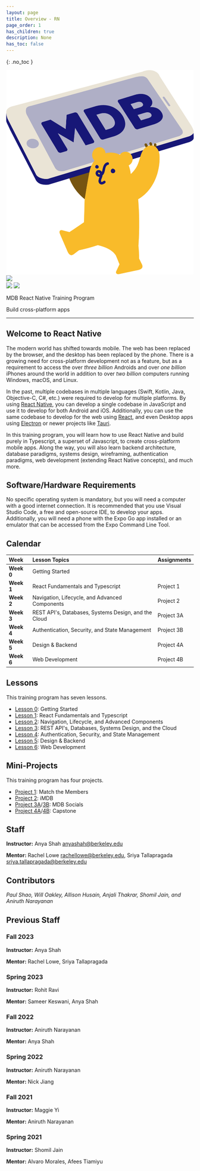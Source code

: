 ```yaml
---
layout: page
title: Overview - RN
page_order: 1
has_children: true
description: None
has_toc: false
---
```

{: .no_toc }
<style>
    
</style>
<div class="banner-images-container">
<img 
    src="/assets/images/mdb-logo.png"
    class="inline-centered-image"
/>
<img 
    src="https://upload.wikimedia.org/wikipedia/commons/thumb/a/a7/React-icon.svg/1200px-React-icon.svg.png"
    class="inline-centered-image"
/>
</div>
<div class="banner-images-container">
<img 
    src="https://source.android.com/setup/images/Android_symbol_green_RGB.svg"
    class="inline-centered-image"
    style="height: 75px !important"
/>
<img 
    src="https://upload.wikimedia.org/wikipedia/commons/thumb/c/ca/IOS_logo.svg/2048px-IOS_logo.svg.png"
    class="inline-centered-image"
    style="height: 75px !important"
/>
</div>
<div class="page-title-container">
    <p class="page-title">MDB React Native Training Program</p>
    <p class="page-title-desc">Build cross-platform apps</p>
</div>

---

## Welcome to React Native

The modern world has shifted towards mobile. The web has been replaced by the browser, and the desktop has been replaced by the phone. There is a growing need for cross-platform development not as a feature, but as a requirement to access the over _three billion_ Androids and over _one billion_ iPhones around the world in addition to over _two billion_ computers running Windows, macOS, and Linux.

In the past, multiple codebases in multiple languages (Swift, Kotlin, Java, Objective-C, C#, etc.) were required to develop for multiple platforms. By using [React Native](https://reactnative.dev/), you can develop a single codebase in JavaScript and use it to develop for both Android and iOS. Additionally, you can use the same codebase to develop for the web using [React](https://reactjs.org/), and even Desktop apps using [Electron](https://www.electronjs.org/) or newer projects like [Tauri](https://tauri.app/).

In this training program, you will learn how to use React Native and build purely in Typescript, a superset of Javascript, to create cross-platform mobile apps. Along the way, you will also learn backend architecture, database paradigms, systems design, wireframing, authentication paradigms, web development (extending React Native concepts), and much more.

## Software/Hardware Requirements

No specific operating system is mandatory, but you will need a computer with a good internet connection. It is recommended that you use Visual Studio Code, a free and open-source IDE, to develop your apps. Additionally, you will need a phone with the Expo Go app installed or an emulator that can be accessed from the Expo Command Line Tool.

## Calendar

| Week | Lesson Topics | Assignments |
| :---- | :----------------- | :---- |
| **Week 0** | Getting Started ||
| **Week 1** | React Fundamentals and Typescript | Project 1 |
| **Week 2** | Navigation, Lifecycle, and Advanced Components | Project 2 |
| **Week 3** | REST API's, Databases, Systems Design, and the Cloud | Project 3A |
| **Week 4** | Authentication, Security, and State Management | Project 3B |
| **Week 5** | Design & Backend | Project 4A |
| **Week 6** | Web Development | Project 4B |

## Lessons

This training program has seven lessons.

- [Lesson 0](/react-native/lessons/0/): Getting Started
- [Lesson 1](/react-native/lessons/1/): React Fundamentals and Typescript
- [Lesson 2](/react-native/lessons/2/): Navigation, Lifecycle, and Advanced Components
- [Lesson 3](/react-native/lessons/3/): REST API's, Databases, Systems Design, and the Cloud
- [Lesson 4](/react-native/lessons/4/): Authentication, Security, and State Management
- [Lesson 5](/react-native/lessons/5): Design & Backend
- [Lesson 6](/react-native/lessons/6): Web Development

## Mini-Projects

This training program has four projects.
- [Project 1](/react-native/projects/match-the-members/): Match the Members
- [Project 2](/react-native/projects/imdb/): iMDB
- [Project 3A](/react-native/projects/mdb-socials-part-a/)/[3B](/react-native/projects/mdb-socials-part-b/): MDB Socials
- [Project 4A](/react-native/projects/capstone-part-a/)/[4B](/react-native/projects/capstone-part-b/): Capstone

## Staff

**Instructor:** Anya Shah [anyashah@berkeley.edu](mailto:anyashah@berkeley.edu)

**Mentor:** Rachel Lowe [rachellowe@berkeley.edu](mailto:rachellowe@berkeley.edu), Sriya Tallapragada [sriya.tallapragada@berkeley.edu](mailto:sriya.tallapragada@berkeley.edu)

## Contributors

*Paul Shao, Will Oakley, Allison Husain, Anjali Thakrar, Shomil Jain, and Aniruth Narayanan*

## Previous Staff

### Fall 2023

**Instructor:** Anya Shah

**Mentor:** Rachel Lowe, Sriya Tallapragada

### Spring 2023

**Instructor:** Rohit Ravi

**Mentor:** Sameer Keswani, Anya Shah

### Fall 2022

**Instructor:** Aniruth Narayanan

**Mentor:** Anya Shah

### Spring 2022

**Instructor:** Aniruth Narayanan

**Mentor:** Nick Jiang

### Fall 2021

**Instructor:** Maggie Yi

**Mentor:** Aniruth Narayanan

### Spring 2021

**Instructor:** Shomil Jain

**Mentor:** Alvaro Morales, Afees Tiamiyu

